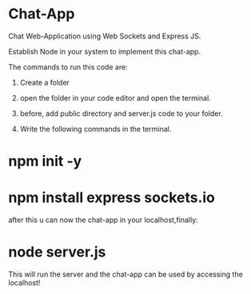 # Chat-App
Chat Web-Application using Web Sockets and Express JS.

Establish Node in your system to implement this chat-app.

The commands to run this code are:

1. Create a folder

2. open the folder in your code editor and open the terminal.

3. before, add public directory and server.js code to your folder.

4. Write the following commands in the terminal.

# npm init -y
# npm install express sockets.io
after this u can now the chat-app in your localhost,finally:
# node server.js
This will run the server and the chat-app can be used by accessing the localhost!
